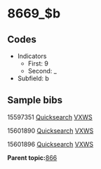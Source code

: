 # 8669\_$b

## Codes

-   Indicators
    -   First: 9
    -   Second: \_
-   Subfield: b

## Sample bibs

15597351 [Quicksearch](https://search.library.yale.edu/catalog/15597351) [VXWS](http://prodorbis.library.yale.edu:7014/vxws/GetHoldingsService?bibId=15597351)

15601890 [Quicksearch](https://search.library.yale.edu/catalog/15601890) [VXWS](http://prodorbis.library.yale.edu:7014/vxws/GetHoldingsService?bibId=15601890)

15601896 [Quicksearch](https://search.library.yale.edu/catalog/15601896) [VXWS](http://prodorbis.library.yale.edu:7014/vxws/GetHoldingsService?bibId=15601896)

**Parent topic:**[866](../../tags/866/866.md)

